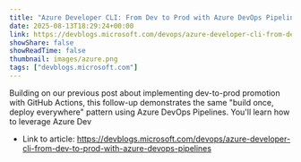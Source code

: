 ```yaml
---
title: "Azure Developer CLI: From Dev to Prod with Azure DevOps Pipelines"
date: 2025-08-13T18:29:24+00:00
link: https://devblogs.microsoft.com/devops/azure-developer-cli-from-dev-to-prod-with-azure-devops-pipelines
showShare: false
showReadTime: false
thumbnail: images/azure.png
tags: ["devblogs.microsoft.com"]
---
```

Building on our previous post about implementing dev-to-prod promotion with GitHub Actions, this follow-up demonstrates the same "build once, deploy everywhere" pattern using Azure DevOps Pipelines. You'll learn how to leverage Azure Dev

- Link to article: https://devblogs.microsoft.com/devops/azure-developer-cli-from-dev-to-prod-with-azure-devops-pipelines